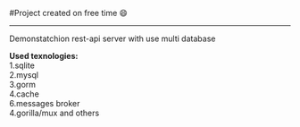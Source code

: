 #Project created on free time :smile:
____
Demonstatchion rest-api server with use multi database  

**Used texnologies:**  
1.sqlite  
2.mysql  
3.gorm  
4.cache  
6.messages broker   
4.gorilla/mux and others    
